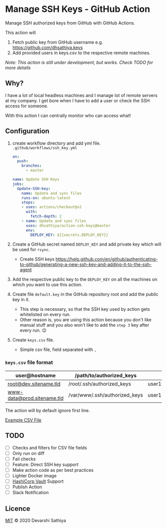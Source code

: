 # Manage SSH Keys - GitHub Action
Manage SSH authorized keys from GitHub with GitHub Actions.

This action will
1. Fetch public key from GitHub username e.g. https://github.com/dhsathiya.keys
2. Add provided users in keys.csv to the respective remote machines.

_Note: This action is still under development, but works. Check TODO for more details_

## Why?
I have a lot of local headless machines and I manage lot of remote servers at my company. I get bore when I have to add a user or check the SSH access for someone.

With this action I can centrally monitor who can access what!

## Configuration
1. create workflow directory and add yml file. `.github/workflows/ssh_key.yml`
    ```yml
    on:
      push:
        branches:
          - master
    
    name: Update SSH Keys
    jobs:
      Update-SSH-key:
        name: Update and sync files
        runs-on: ubuntu-latest
        steps:
        - uses: actions/checkout@v2
          with:
            fetch-depth: 2
        - name: Update and sync files
          uses: dhsathiya/action-ssh-keys@master
          env:
            DEPLOY_KEY: ${{secrets.DEPLOY_KEY}}
    ```
2. Create a GitHub secret named `DEPLOY_KEY` and add private key which will be used for `rsync`.
    - Create SSH keys https://help.github.com/en/github/authenticating-to-github/generating-a-new-ssh-key-and-adding-it-to-the-ssh-agent

3. Add the respective public key to the `DEPLOY_KEY` on all the machines on which you want to use this action.
4. Create file `default.key` in the GitHub repository root and add the public key in it.
    - This step is necessary, so that the SSH key used by action gets whitelisted on every run.
    - Other reason is, you are using this action because you don't like manual stuff and you also won't like to add the `step 3` key after every run. :wink:

5. Create `keys.csv` file.
    - Simple csv file, field separated with `,`

### `keys.csv` file format
|user@hostname             |/path/to/authorized_keys     |      |      |      |      |
|--------------------------|-----------------------------|------|------|------|------|
|root@dev.sitename.tld     |/root/.ssh/authorized_keys   |user1 |user2 |      |      |
|www-data@prod.sitename.tld|/var/www/.ssh/authorized_keys|user1 |user2 |user3 |user4 |

The action will by default ignore first line.

[Example CSV File](./keys.csv)

## TODO
- [ ] Checks and filters for CSV file fields
- [ ] Only run on diff
- [ ] Fail checks
- [ ] Feature: Direct SSH key support
- [ ] Make action code as per best practices
- [ ] Lighter Docker image
- [ ] [HashiCorp Vault](https://www.vaultproject.io/) Support
- [ ] Publish Action
- [ ] Slack Notification

## Licence
[MIT](LICENSE) © 2020 Devarshi Sathiya